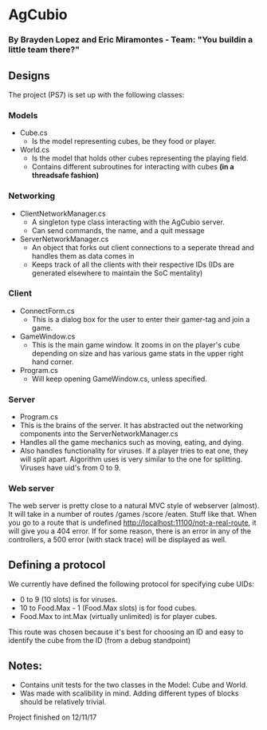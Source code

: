 ﻿# AgCubio
### By Brayden Lopez and Eric Miramontes - Team: "You buildin a little team there?"

## Designs
The project (PS7) is set up with the following classes:

### Models
- Cube.cs
  -  Is the model representing cubes, be they food or player.
- World.cs
  - Is the model that holds other cubes representing the playing field.
  - Contains different subroutines for interacting with cubes **(in a threadsafe fashion)**
  
### Networking
- ClientNetworkManager.cs
  - A singleton type class interacting with the AgCubio server.
  - Can send commands, the name, and a quit message
- ServerNetworkManager.cs
  - An object that forks out client connections to a seperate thread and handles them as data comes in
  - Keeps track of all the clients with their respective IDs (IDs are generated elsewhere to maintain the SoC mentality) 

### Client
- ConnectForm.cs
  - This is a dialog box for the user to enter their gamer-tag and join a game.
- GameWindow.cs
  - This is the main game window.  It zooms in on the player's cube depending on size and has various game stats in the upper     right hand corner.
- Program.cs
  - Will keep opening GameWindow.cs, unless specified. 

### Server
- Program.cs
 -  This is the brains of the server. It has abstracted out the networking components into the ServerNetworkManager.cs
 -  Handles all the game mechanics such as moving, eating, and dying.
 -  Also handles functionality for viruses.  If a player tries to eat one, they will split apart.  Algorithm uses is very similar to the one for splitting.  Viruses have uid's from 0 to 9.
 
### Web server
The web server is pretty close to a natural MVC style of webserver (almost). It will take in a number of routes /games /score /eaten. Stuff like that. When you go to a route that is undefined [http://localhost:11100/not-a-real-route](http://localhost:11100/not-a-real-route), it will give you a 404 error. If for some reason, there is an error in any of the controllers, a 500 error (with stack trace) will be displayed as well.

## Defining a protocol

We currently have defined the following protocol for specifying cube UIDs:
- 0 to 9 (10 slots) is for viruses.
- 10 to Food.Max - 1 (Food.Max slots) is for food cubes.
- Food.Max to int.Max (virtually unlimited) is for player cubes.

This route was chosen because it's best for choosing an ID and easy to identify the cube from the ID (from a debug standpoint)

## Notes:
- Contains unit tests for the two classes in the Model: Cube and World.
- Was made with scalibility in mind. Adding different types of blocks should be relatively trivial.

Project finished on 12/11/17
